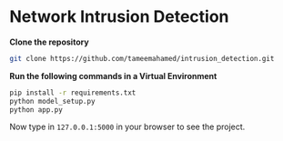 # Network Intrusion Detection

**Clone the repository**
```bash
git clone https://github.com/tameemahamed/intrusion_detection.git
```

**Run the following commands in a Virtual Environment**
```bash
pip install -r requirements.txt
python model_setup.py
python app.py
```

Now type in `127.0.0.1:5000` in your browser to see the project.
